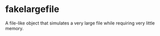 fakelargefile
=============

A file-like object that simulates a very large file while requiring very little memory.


